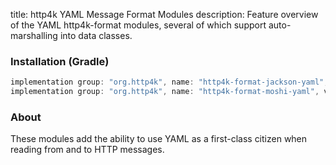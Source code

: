 title: http4k YAML Message Format Modules
description: Feature overview of the YAML http4k-format modules, several of which support auto-marshalling into data classes.

### Installation (Gradle)

```groovy
implementation group: "org.http4k", name: "http4k-format-jackson-yaml", version: "4.35.4.0"
implementation group: "org.http4k", name: "http4k-format-moshi-yaml", version: "4.35.4.0"
```

### About
These modules add the ability to use YAML as a first-class citizen when reading from and to HTTP messages. 

[http4k]: https://http4k.org
